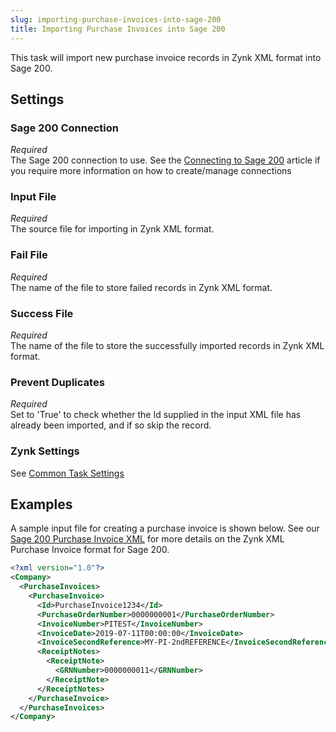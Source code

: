 ```yaml
---
slug: importing-purchase-invoices-into-sage-200
title: Importing Purchase Invoices into Sage 200
---
```

This task will import new purchase invoice records in Zynk XML format into Sage 200.

## Settings
### Sage 200 Connection
_Required_  
The Sage 200 connection to use.  See the [Connecting to Sage 200](connecting-to-sage-200) article if you require more information on how to create/manage connections

### Input File
_Required_  
The source file for importing in Zynk XML format.

### Fail File
_Required_  
The name of the file to store failed records in Zynk XML format.

### Success File
_Required_  
The name of the file to store the successfully imported records in Zynk XML format.

### Prevent Duplicates
_Required_  
Set to 'True' to check whether the Id supplied in the  input XML file has already been imported, and if so skip the record.

### Zynk Settings
See [Common Task Settings](common-task-settings)

## Examples
A sample input file for creating a purchase invoice is shown below. See our [Sage 200 Purchase Invoice XML](sage-200-purchase-invoice-xml) for more details on the Zynk XML Purchase Invoice format for Sage 200.

```xml
<?xml version="1.0"?>
<Company>
  <PurchaseInvoices>
    <PurchaseInvoice>
      <Id>PurchaseInvoice1234</Id>
      <PurchaseOrderNumber>0000000001</PurchaseOrderNumber>
      <InvoiceNumber>PITEST</InvoiceNumber>
      <InvoiceDate>2019-07-11T00:00:00</InvoiceDate>
      <InvoiceSecondReference>MY-PI-2ndREFERENCE</InvoiceSecondReference>
      <ReceiptNotes>
        <ReceiptNote>
          <GRNNumber>0000000011</GRNNumber>
        </ReceiptNote>
      </ReceiptNotes>
    </PurchaseInvoice>
  </PurchaseInvoices>
</Company>
```